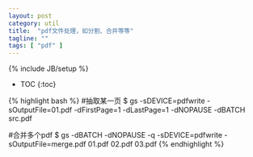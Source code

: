 ```yaml
---
layout: post
category: util
title:  "pdf文件处理，如分割、合并等等"
tagline: ""
tags: [ "pdf" ] 
---
```

{% include JB/setup %}

* TOC
{:toc}

{% highlight bash %}
#抽取某一页
$ gs -sDEVICE=pdfwrite -sOutputFile=01.pdf -dFirstPage=1 -dLastPage=1 -dNOPAUSE -dBATCH src.pdf

#合并多个pdf
$ gs -dBATCH -dNOPAUSE -q -sDEVICE=pdfwrite -sOutputFile=merge.pdf 01.pdf 02.pdf 03.pdf
{% endhighlight %}
